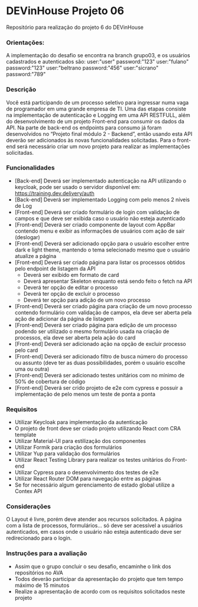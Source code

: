 # DEVinHouse Projeto 06

Repositório para realização do projeto 6 do DEVinHouse  
  
### Orientações:
A implementação do desafio se encontra na branch grupo03, e os usuários cadastrados e autenticados são: 
user:"user" password:"123"
user:"fulano" password:"123"
user:"beltrano password:"456"
user:"sicrano" password:"789"


### Descrição

Você está participando de um processo seletivo para ingressar numa vaga de programador em uma grande empresa de TI. Uma das etapas consiste na implementação de autenticação e Logging em uma API RESTFULL, além do desenvolvimento de um projeto Front-end para consumir os dados da API.
Na parte de back-end os endpoints para consumo já foram desenvolvidos no “Projeto final módulo 2 - Backend”, então usando esta API deverão ser adicionados às novas funcionalidades solicitadas.
Para o front-end será necessário criar um novo projeto para realizar as implementações solicitadas.

### Funcionalidades

- [Back-end] Deverá ser implementado autenticação na API utilizando o keycloak, pode ser usado o servidor disponível em: https://training.dev.delivery/auth
- [Back-end] Deverá ser implementado Logging com pelo menos 2 níveis de Log
- [Front-end] Deverá ser criado formulário de login com validação de campos e que deve ser exibida caso o usuário não esteja autenticado
- [Front-end] Deverá ser criado componente de layout com AppBar contendo menu e exibir as informações de usuários com ação de sair (deslogar)
- [Front-end] Deverá ser adicionado opção para o usuário escolher entre dark e light theme, mantendo o tema selecionado mesmo que o usuário atualize a página
- [Front-end] Deverá ser criado página para listar os processos obtidos pelo endpoint de listagem da API
  - Deverá ser exibido em formato de card
  - Deverá apresentar Skeleton enquanto está sendo feito o fetch na API
  - Deverá ter opção de editar o processo
  - Deverá ter opção de excluir o processo
  - Deverá ter opção para adição de um novo processo
- [Front-end] Deverá ser criado página para criação de um novo processo contendo formulário com validação de campos, ela deve ser aberta pela ação de adicionar da página de listagem
- [Front-end] Deverá ser criado página para edição de um processo podendo ser utilizado o mesmo formulário usada na criação de processos, ela deve ser aberta pela ação do card
- [Front-end] Deverá ser adicionado ação na opção de excluir processo pelo card
- [Front-end] Deverá ser adicionado filtro de busca número do processo ou assunto (deve ter as duas possibilidades, porém o usuário escolhe uma ou outra)
- [Front-end] Deverá ser adicionado testes unitários com no mínimo de 50% de cobertura de código
- [Front-end] Deverá ser crido projeto de e2e com cypress e possuir a implementação de pelo menos um teste de ponta a ponta

### Requisitos

- Utilizar Keycloak para implementação da autenticação
- O projeto de front deve ser criado projeto utilizando React com CRA template
- Utilizar Material-UI para estilização dos componentes
- Utilizar Formik para criação dos formulários
- Utilizar Yup para validação dos formulários
- Utilizar React Testing Library para realizar os testes unitários do Front-end
- Utilizar Cypress para o desenvolvimento dos testes de e2e
- Utilizar React Router DOM para navegação entre as páginas
- Se for necessário algum gerenciamento de estado global utilize a Contex API

### Considerações

O Layout é livre, porém deve atender aos recursos solicitados. A página com a lista de processos, formulários... só deve ser acessível a usuários autenticados, em casos onde o usuário não esteja autenticado deve ser redirecionado para o login.

### Instruções para a avaliação

- Assim que o grupo concluir o seu desafio, encaminhe o link dos repositórios no AVA
- Todos deverão participar da apresentação do projeto que tem tempo máximo de 15 minutos
- Realize a apresentação de acordo com os requisitos solicitados neste projeto
